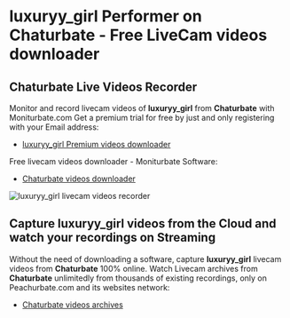 # luxuryy_girl Performer on Chaturbate - Free LiveCam videos downloader

## Chaturbate Live Videos Recorder

Monitor and record livecam videos of **luxuryy_girl** from **Chaturbate** with Moniturbate.com
Get a premium trial for free by just and only registering with your Email address:
* [luxuryy_girl Premium videos downloader](https://moniturbate.com/request-demo-licence-key.html)

Free livecam videos downloader - Moniturbate Software:
* [Chaturbate videos downloader](https://moniturbate.com/moniturbate-download-software.html)

![luxuryy_girl livecam videos recorder](https://peachurnet.com/templates/moniturbate-software.png)


## Capture luxuryy_girl videos from the Cloud and watch your recordings on Streaming

Without the need of downloading a software, capture **luxuryy_girl** livecam videos from **Chaturbate** 100% online.
Watch Livecam archives from **Chaturbate** unlimitedly from thousands of existing recordings, only on Peachurbate.com and its websites network:
* [Chaturbate videos archives](https://peachurnet.com/)